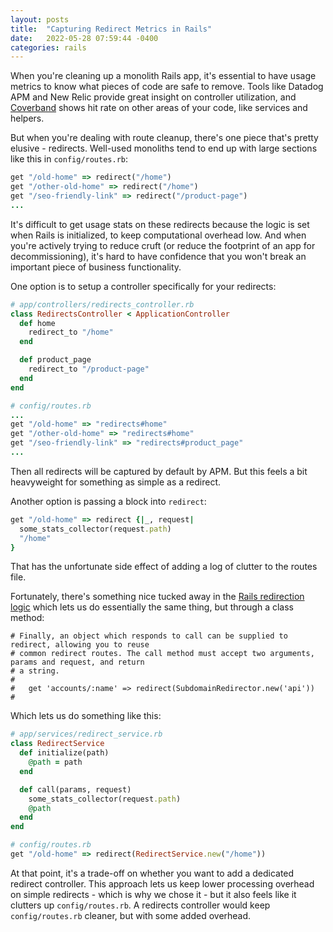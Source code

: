 ```yaml
---
layout: posts
title:  "Capturing Redirect Metrics in Rails"
date:   2022-05-28 07:59:44 -0400
categories: rails
---
```

When you're cleaning up a monolith Rails app, it's essential to have usage metrics to know what pieces of code are safe
to remove. Tools like Datadog APM and New Relic provide great insight on controller utilization, and [Coverband](https://coverband.io/)
shows hit rate on other areas of your code, like services and helpers. 

But when you're dealing with route cleanup, there's one piece that's pretty elusive - redirects. Well-used monoliths tend
to end up with large sections like this in `config/routes.rb`:

```rb
get "/old-home" => redirect("/home")
get "/other-old-home" => redirect("/home")
get "/seo-friendly-link" => redirect("/product-page")
...
```

It's difficult to get usage stats on these redirects because the logic is set when Rails is initialized, to keep
computational overhead low. And when you're actively trying to reduce cruft (or reduce the footprint
of an app for decommissioning), it's hard to have confidence that you won't break an important piece of business functionality.

One option is to setup a controller specifically for your redirects:

```rb
# app/controllers/redirects_controller.rb
class RedirectsController < ApplicationController
  def home
    redirect_to "/home"
  end

  def product_page
    redirect_to "/product-page"
  end
end

# config/routes.rb
...
get "/old-home" => "redirects#home"
get "/other-old-home" => "redirects#home"
get "/seo-friendly-link" => "redirects#product_page"
...
```

Then all redirects will be captured by default by APM. But this feels a bit heavyweight for something as simple as a redirect. 

Another option is passing a block into `redirect`:

```rb
get "/old-home" => redirect {|_, request|
  some_stats_collector(request.path)
  "/home"
}
```

That has the unfortunate side effect of adding a log of clutter to the routes file. 

Fortunately, there's something nice tucked away in the 
[Rails redirection logic](https://github.com/rails/rails/blob/01f58d62c2f31f42d0184e0add2b6aa710513695/actionpack/lib/action_dispatch/routing/redirection.rb#L184) which lets us do essentially the same thing, but through a class method:

```
# Finally, an object which responds to call can be supplied to redirect, allowing you to reuse
# common redirect routes. The call method must accept two arguments, params and request, and return
# a string.
#
#   get 'accounts/:name' => redirect(SubdomainRedirector.new('api'))
#
```

Which lets us do something like this:

```rb
# app/services/redirect_service.rb
class RedirectService
  def initialize(path)
    @path = path
  end

  def call(params, request)
    some_stats_collector(request.path)
    @path
  end
end

# config/routes.rb
get "/old-home" => redirect(RedirectService.new("/home"))
```

At that point, it's a trade-off on whether you want to add a dedicated redirect controller. This approach lets us
keep lower processing overhead on simple redirects - which is why we chose it - but it also feels like it clutters up `config/routes.rb`. 
A redirects controller would keep `config/routes.rb` cleaner, but with some added overhead. 
